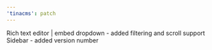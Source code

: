```yaml
---
'tinacms': patch
---
```


Rich text editor | embed dropdown - added filtering and scroll support
Sidebar - added version number

